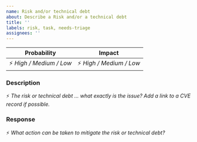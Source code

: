 ```yaml
---
name: Risk and/or technical debt
about: Describe a Risk and/or a technical debt
title: ''
labels: risk, task, needs-triage
assignees: ''
---
```


| Probability                 | Impact                      |
|-----------------------------|-----------------------------|
| :zap: _High / Medium / Low_ | :zap: _High / Medium / Low_ |

### Description
:zap: _The risk or technical debt ... what exactly is the issue? Add a link to a CVE record if possible._

### Response
:zap: _What action can be taken to mitigate the risk or technical debt?_
